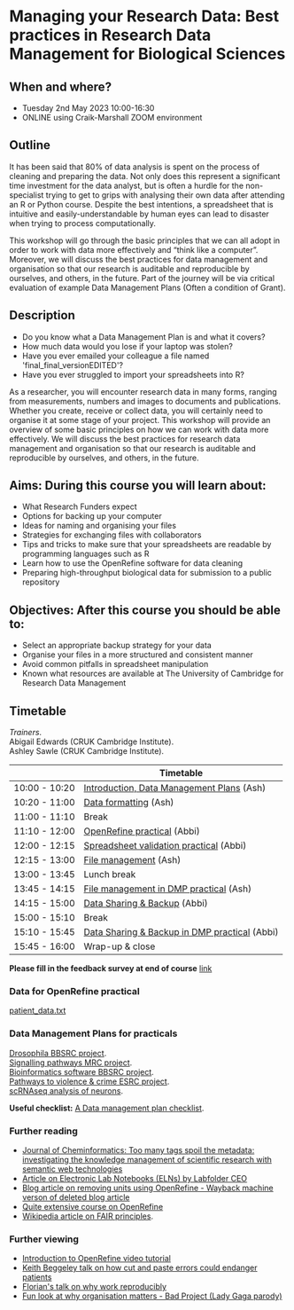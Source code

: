 # Managing your Research Data: Best practices in Research Data Management for Biological Sciences

## When and where?

- Tuesday 2nd May 2023 10:00-16:30
- ONLINE using Craik-Marshall ZOOM environment

## Outline

It has been said that 80% of data analysis is spent on the process of cleaning
and preparing the data. Not only does this represent a significant time
investment for the data analyst, but is often a hurdle for the non-specialist
trying to get to grips with analysing their own data after attending an R or
Python course. Despite the best intentions, a spreadsheet that is intuitive and
easily-understandable by human eyes can lead to disaster when trying to process
computationally.

This workshop will go through the basic principles that we can all adopt in
order to work with data more effectively and “think like a computer”. Moreover,
we will discuss the best practices for data management and organisation so that
our research is auditable and reproducible by ourselves, and others, in the
future. Part of the journey will be via critical evaluation of example Data
Management Plans (Often a condition of Grant).   

## Description

<ul>
  <li> Do you know what a Data Management Plan is and what it covers?  </li> 
  <li> How much data would you lose if your laptop was stolen?    </li>
  <li> Have you ever emailed your colleague a file named 'final_final_versionEDITED'?  </li> 
  <li> Have you ever struggled to import your spreadsheets into R?  </li> 
</ul>

As a researcher, you will encounter research data in many forms, ranging from
measurements, numbers and images to documents and publications. Whether you
create, receive or collect data, you will certainly need to organise it at some
stage of your project. This workshop will provide an overview of some basic
principles on how we can work with data more effectively. We will discuss the
best practices for research data management and organisation so that our
research is auditable and reproducible by ourselves, and others, in the future.

## Aims: During this course you will learn about:

<ul>
  <li> What Research Funders expect</li>
  <li> Options for backing up your computer</li>
  <li> Ideas for naming and organising your files</li>
  <li> Strategies for exchanging files with collaborators</li>
  <li> Tips and tricks to make sure that your spreadsheets are readable by programming languages such as R</li>
  <li> Learn how to use the OpenRefine software for data cleaning</li>
  <li> Preparing high-throughput biological data for submission to a public repository</li>
</ul>

## Objectives: After this course you should be able to:

<ul>
  <li> Select an appropriate backup strategy for your data</li>
  <li> Organise your files in a more structured and consistent manner</li>
  <li> Avoid common pitfalls in spreadsheet manipulation</li>
  <li> Known what resources are available at The University of Cambridge for Research Data Management</li>
</ul>

## Timetable

_Trainers_.  
Abigail Edwards (CRUK Cambridge Institute).  
Ashley Sawle (CRUK Cambridge Institute).  

|   | Timetable  |
|---|---|
|  10:00 - 10:20 | [Introduction, Data Management Plans](data_management.pdf)  (Ash)  |
|  10:20 - 11:00 | [Data formatting](data_formatting.pdf) (Ash)  |
|  11:00 - 11:10 | Break |
|  11:10 - 12:00 | [OpenRefine practical](refine_demo.pdf) (Abbi) |
|  12:00 - 12:15 | [Spreadsheet validation practical](excel.md) (Abbi) |
|  12:15 - 13:00 | [File management](file_management.pdf) (Ash)  |
|  13:00 - 13:45 | Lunch break |
|  13:45 - 14:15 | [File management in DMP practical](File_man_pract.md) (Ash)  |
|  14:15 - 15:00 | [Data Sharing & Backup](data_sharing_backup.pdf) (Abbi) |
|  15:00 - 15:10 | Break |
|  15:10 - 15:45 | [Data Sharing & Backup in DMP practical](data_share_pract.md) (Abbi) |
|  15:45 - 16:00 | Wrap-up & close |

**Please fill in the feedback survey at end of course** [link](https://www.surveymonkey.co.uk/r/5S2DTTS)

### Data for OpenRefine practical

[patient_data.txt](https://raw.githubusercontent.com/bioinformatics-core-shared-training/Managing-your-research-data/master/patient_data.txt)


### Data Management Plans for practicals

[Drosophila BBSRC project](DMPs/Media_418168_smxx.pdf).  
[Signalling pathways MRC project](DMPs/Media_442573_smxx.pdf).  
[Bioinformatics software BBSRC project](DMPs/RIO_article_11624.pdf).  
[Pathways to violence & crime ESRC project](DMPs/esrc_z-proso-DMP.pdf).  
[scRNAseq analysis of neurons](DMPs/NGS_DataManPlan.pdf).  

**Useful checklist:** [A Data management plan checklist](DMP_Checklist_2013.pdf).  

### Further reading

- [Journal of Cheminformatics: Too many tags spoil the metadata: investigating the knowledge management of scientific research with semantic web technologies](https://jcheminf.biomedcentral.com/articles/10.1186/s13321-019-0345-8)
- [Article on Electronic Lab Notebooks (ELNs) by Labfolder CEO](https://www.labfolder.com/electronic-lab-notebook-eln-research-guide/)
- [Blog article on removing units using OpenRefine - Wayback machine verson of deleted blog article](https://web.archive.org/web/20201026004029/https://susanemcgregor.com/removing-unwanted-units-from-data-with-chomp-in-google-refine/)
- [Quite extensive course on OpenRefine](https://itsmecevi.github.io/openrefine)
- [Wikipedia article on FAIR principles](https://en.wikipedia.org/wiki/FAIR_data). 

### Further viewing ###
- [Introduction to OpenRefine video tutorial](https://www.youtube.com/watch?v=wGVtycv3SS0)
- [Keith Beggeley talk on how cut and paste errors could endanger patients](https://www.youtube.com/watch?v=7gYIs7uYbMo)
- [Florian's talk on why work reproducibly](https://www.youtube.com/watch?v=S8bU1CyEkRM)
- [Fun look at why organisation matters - Bad Project (Lady Gaga parody)](https://www.youtube.com/watch?v=Fl4L4M8m4d0)
